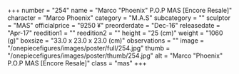 +++
number = "254"
name = "Marco &#34;Phoenix&#34; P.O.P MAS [Encore Resale]"
character = "Marco Phoenix"
category = "M.A.S"
subcategory = ""
sculptor = "MAS"
officialprice = "9250 ¥"
preorderdate = "Dec-16"
releasedate = "Apr-17"
reedition1 = ""
reedition2 = ""
height = "25 (cm)"
weight = "1060 (g)"
boxsize = "33.0 x 23.0 x 23.0 (cm)"
observations = ""
image = "/onepiecefigures/images/poster/full/254.jpg"
thumb = "/onepiecefigures/images/poster/thumb/254.jpg"
alt = "Marco &#34;Phoenix&#34; P.O.P MAS [Encore Resale]"
class = "mas"
+++
